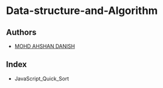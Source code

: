 # Data-structure-and-Algorithm

## Authors

- [MOHD AHSHAN DANISH](https://www.github.com/mailtodnaish)


## Index
- JavaScript_Quick_Sort